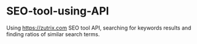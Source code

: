 # SEO-tool-using-API
Using https://zutrix.com SEO tool API, searching for keywords results and finding ratios of similar search terms.
